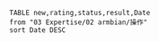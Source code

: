 ```dataview
TABLE new,rating,status,result,Date
from "03 Expertise/02 armbian/操作"
sort Date DESC
```
